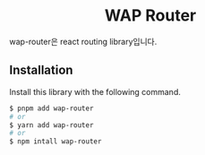 <h1 align="center">WAP Router</h1>

wap-router은 react routing library입니다.

## Installation

Install this library with the following command.

```sh
$ pnpm add wap-router
# or
$ yarn add wap-router
# or
$ npm intall wap-router
```
